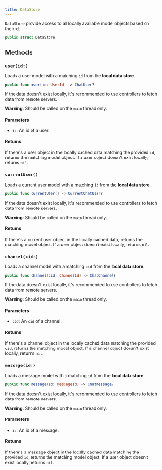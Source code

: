 ```yaml
---
title: DataStore
---
```


`DataStore` provide access to all locally available model objects based on their id.

``` swift
public struct DataStore 
```

## Methods

### `user(id:)`

Loads a user model with a matching `id` from the **local data store**.

``` swift
public func user(id: UserId) -> ChatUser? 
```

If the data doesn't exist locally, it's recommended to use controllers to fetch data from remote servers.

**Warning**: Should be called on the `main` thread only.

#### Parameters

  - `id`: An id of a user.

#### Returns

If there's a user object in the locally cached data matching the provided `id`, returns the matching model object. If a user object doesn't exist locally, returns `nil`.

### `currentUser()`

Loads a current user model with a matching `id` from the **local data store**.

``` swift
public func currentUser() -> CurrentChatUser? 
```

If the data doesn't exist locally, it's recommended to use controllers to fetch data from remote servers.

**Warning**: Should be called on the `main` thread only.

#### Returns

If there's a current user object in the locally cached data, returns the matching model object. If a user object doesn't exist locally, returns `nil`.

### `channel(cid:)`

Loads a channel model with a matching `cid` from the **local data store**.

``` swift
public func channel(cid: ChannelId) -> ChatChannel? 
```

If the data doesn't exist locally, it's recommended to use controllers to fetch data from remote servers.

**Warning**: Should be called on the `main` thread only.

#### Parameters

  - `cid`: An `cid` of a channel.

#### Returns

If there's a channel object in the locally cached data matching the provided `cid`, returns the matching model object. If a channel object doesn't exist locally, returns `nil`.

### `message(id:)`

Loads a message model with a matching `id` from the **local data store**.

``` swift
public func message(id: MessageId) -> ChatMessage? 
```

If the data doesn't exist locally, it's recommended to use controllers to fetch data from remote servers.

**Warning**: Should be called on the `main` thread only.

#### Parameters

  - `id`: An id of a message.

#### Returns

If there's a message object in the locally cached data matching the provided `id`, returns the matching model object. If a user object doesn't exist locally, returns `nil`.
